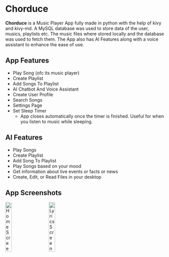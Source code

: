 # Chorduce
**Chorduce** is a Music Player App fully made in python with the help of kivy and kivy-md.
A MySQL database was used to store data of the user, musics, playlists etc. The music files where stored locally and the database was used to fetch them.
The App also has AI Features along with a voice assistant to enhance the ease of use.

## App Features
  - Play Song (ofc its music player)
  - Create Playlist
  - Add Songs To Playlist
  - AI Chatbot And Voice Assistant
  - Create User Profile
  - Search Songs
  - Settings Page
  - Set Sleep Timer
      - App closes automatically once the timer is finished. Useful for when you listen to music while sleeping.

## AI Features
  - Play Songs
  - Create Playlist
  - Add Song To Playlist
  - Play Songs based on your mood
  - Get information about live events or facts or news
  - Create, Edit, or Read Files in your desktop

## App Screenshots
<p align="left">
  <img alt="HomeScreen" src="![WhatsApp Image 2024-10-27 at 16 55 13_3b334668](https://github.com/user-attachments/assets/b284ed77-61dc-4ef1-b6c5-5ad994dd368d)
" width="20%">
&nbsp; &nbsp; &nbsp; &nbsp;
  <img alt="LyricsScreen" src="![WhatsApp Image 2024-10-27 at 16 55 48_80a51029](https://github.com/user-attachments/assets/adf7da0d-7197-4893-a5db-be4e759d4122)
" width="20%">
</p>


